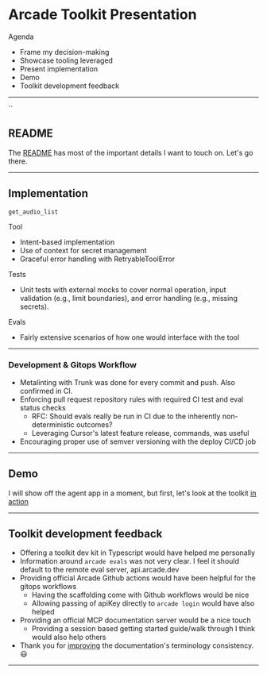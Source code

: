 # Arcade Toolkit Presentation

Agenda

- Frame my decision-making
- Showcase tooling leveraged
- Present implementation
- Demo
- Toolkit development feedback

---

``

## README

The [README](./README.md) has most of the important details I want to touch on. Let's go there.

---

## Implementation

`get_audio_list`

Tool

- Intent-based implementation
- Use of context for secret management
- Graceful error handling with RetryableToolError

Tests

- Unit tests with external mocks to cover normal operation, input validation (e.g., limit boundaries), and error handling (e.g., missing secrets).

Evals

- Fairly extensive scenarios of how one would interface with the tool

---

### Development & Gitops Workflow

- Metalinting with Trunk was done for every commit and push. Also confirmed in CI.
- Enforcing pull request repository rules with required CI test and eval status checks
  - RFC: Should evals really be run in CI due to the inherently non-deterministic outcomes?
  - Leveraging Cursor's latest feature release, commands, was useful
- Encouraging proper use of semver versioning with the deploy CI/CD job

---

## Demo

I will show off the agent app in a moment, but first, let's look at the toolkit [in action](https://api.arcade.dev/dashboard/playground/chat)

---

## Toolkit development feedback

- Offering a toolkit dev kit in Typescript would have helped me personally
- Information around `arcade evals` was not very clear. I feel it should default to the remote eval server, api.arcade.dev
- Providing official Arcade Github actions would have been helpful for the gitops workflows
  - Having the scaffolding come with Github workflows would be nice
  - Allowing passing of apiKey directly to `arcade login` would have also helped
- Providing an official MCP documentation server would be a nice touch
  - Providing a session based getting started guide/walk through I think would also help others
- Thank you for [improving](https://github.com/ArcadeAI/docs/pull/445) the documentation's terminology consistency. 😃

---
